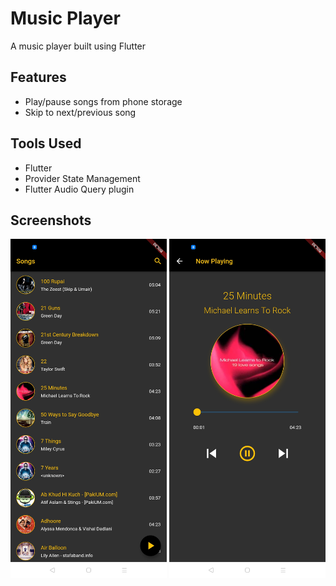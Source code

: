 # Music Player

A music player built using Flutter

## Features
- Play/pause songs from phone storage
- Skip to next/previous song


## Tools Used
- Flutter
- Provider State Management
- Flutter Audio Query plugin

## Screenshots
<img src = "screenshots/musicPlayer1.jpg" width = 250> <img src = "screenshots/musicPlayer2.jpg" width = 250>
